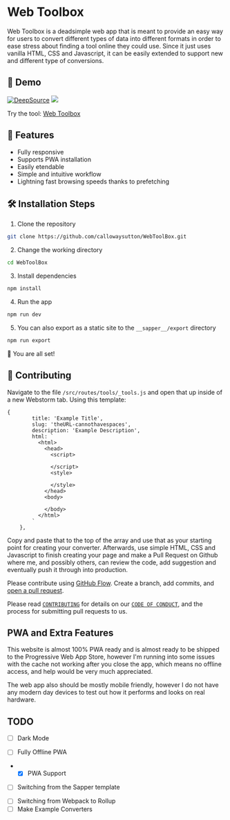 # Web Toolbox
Web Toolbox is a deadsimple web app that is meant to provide an easy way for users to convert different types of data into different formats in order to ease stress about finding a tool online they could use. Since it just uses vanilla HTML, CSS and Javascript, it can be easily extended to support new and different type of conversions.

## 🚀 Demo 
[![DeepSource](https://deepsource.io/gh/callowaysutton/WebToolBox.svg/?label=active+issues&show_trend=true)](https://deepsource.io/gh/callowaysutton/WebToolBox/?ref=repository-badge)
<a href="https://callowaysutton.github.io/WebToolBox" target="blank">
<img src="https://img.shields.io/website?url=https%3A%2F%2Fcallowaysutton.github.io%2FWebToolBox&logo=github&style=flat-square" />
</a>
<p>
        Try the tool: <a href="https://callowaysutton.github.io/WebToolBox">Web Toolbox</a>
</p>

## 🧐 Features

- Fully responsive
- Supports PWA installation
- Easily etendable
- Simple and intuitive workflow
- Lightning fast browsing speeds thanks to prefetching

## 🛠️ Installation Steps

1. Clone the repository

```bash
git clone https://github.com/callowaysutton/WebToolBox.git
```

2. Change the working directory

```bash
cd WebToolBox
```

3. Install dependencies

```bash
npm install
```

4. Run the app

```bash
npm run dev
```

5. You can also export as a static site to the `__sapper__/export` directory

```bash
npm run export
```

🌟 You are all set!

## 🍰 Contributing

Navigate to the file `/src/routes/tools/_tools.js` and open that up inside of a new Webstorm tab.
Using this template:
```svelte
{
        title: 'Example Title',
        slug: 'theURL-cannothavespaces',
        description: 'Example Description',
        html: `
          <html>
            <head>
              <script>
                
              </script>
              <style>
              
              </style>
            </head>
            <body>
              
            </body>
          </html>
        `
    },
```
Copy and paste that to the top of the array and use that as your starting point for creating your converter.
Afterwards, use simple HTML, CSS and Javascript to finish creating your page and make a Pull Request on Github where me, and possibly others, can review the code, add suggestion and eventually push it through into production.

Please contribute using [GitHub Flow](https://guides.github.com/introduction/flow). Create a branch, add commits, and [open a pull request](https://github.com/callowaysutton/WebToolBox/compare).

Please read [`CONTRIBUTING`](CONTRIBUTING.md) for details on our [`CODE OF CONDUCT`](CODE_OF_CONDUCT.md), and the process for submitting pull requests to us.

## PWA and Extra Features
This website is almost 100% PWA ready and is almost ready to be shipped to the Progressive Web App Store, however I'm running into some issues with the cache not working after you close the app, which means no offline access, and help would be very much appreciated.

The web app also should be mostly mobile friendly, however I do not have any modern day devices to test out how it performs and looks on real hardware.

## TODO
* [ ] Dark Mode
- [ ] Fully Offline PWA
- - [x] PWA Support
* [ ] Switching from the Sapper template
- [ ] Switching from Webpack to Rollup
- [ ] Make Example Converters
